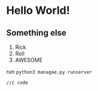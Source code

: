 # Hello World! 

## Something else

1. Rick
1. Roll
1. AWESOME

run `python3 managae.py runserver`

```
//c code

